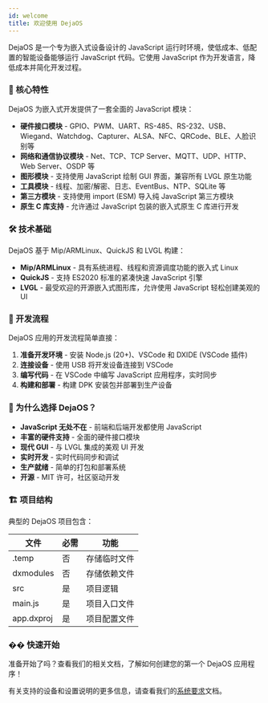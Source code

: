 ```yaml
---
id: welcome
title: 欢迎使用 DejaOS
---
```


DejaOS 是一个专为嵌入式设备设计的 JavaScript 运行时环境，使低成本、低配置的智能设备能够运行 JavaScript 代码。它使用 JavaScript 作为开发语言，降低成本并简化开发过程。

### 🚀 核心特性

DejaOS 为嵌入式开发提供了一套全面的 JavaScript 模块：

- **硬件接口模块** - GPIO、PWM、UART、RS-485、RS-232、USB、Wiegand、Watchdog、Capturer、ALSA、NFC、QRCode、BLE、人脸识别等
- **网络和通信协议模块** - Net、TCP、TCP Server、MQTT、UDP、HTTP、Web Server、OSDP 等
- **图形模块** - 支持使用 JavaScript 绘制 GUI 界面，兼容所有 LVGL 原生功能
- **工具模块** - 线程、加密/解密、日志、EventBus、NTP、SQLite 等
- **第三方模块** - 支持使用 import (ESM) 导入纯 JavaScript 第三方模块
- **原生 C 库支持** - 允许通过 JavaScript 包装的嵌入式原生 C 库进行开发

### 🛠 技术基础

DejaOS 基于 Mip/ARMLinux、QuickJS 和 LVGL 构建：

- **Mip/ARMLinux** - 具有系统进程、线程和资源调度功能的嵌入式 Linux
- **QuickJS** - 支持 ES2020 标准的紧凑快速 JavaScript 引擎
- **LVGL** - 最受欢迎的开源嵌入式图形库，允许使用 JavaScript 轻松创建美观的 UI

### 📱 开发流程

DejaOS 应用的开发流程简单直接：

1. **准备开发环境** - 安装 Node.js (20+)、VSCode 和 DXIDE (VSCode 插件)
2. **连接设备** - 使用 USB 将开发设备连接到 VSCode
3. **编写代码** - 在 VSCode 中编写 JavaScript 应用程序，实时同步
4. **构建和部署** - 构建 DPK 安装包并部署到生产设备

### 🎯 为什么选择 DejaOS？

- **JavaScript 无处不在** - 前端和后端开发都使用 JavaScript
- **丰富的硬件支持** - 全面的硬件接口模块
- **现代 GUI** - 与 LVGL 集成的美观 UI 开发
- **实时开发** - 实时代码同步和调试
- **生产就绪** - 简单的打包和部署系统
- **开源** - MIT 许可，社区驱动开发

### 🏗 项目结构

典型的 DejaOS 项目包含：

| 文件       | 必需 | 功能         |
| ---------- | ---- | ------------ |
| .temp      | 否   | 存储临时文件 |
| dxmodules  | 否   | 存储依赖文件 |
| src        | 是   | 项目逻辑     |
| main.js    | 是   | 项目入口文件 |
| app.dxproj | 是   | 项目配置文件 |

### �� 快速开始

准备开始了吗？查看我们的相关文档，了解如何创建您的第一个 DejaOS 应用程序！

有关支持的设备和设置说明的更多信息，请查看我们的[系统要求](requirements)文档。

